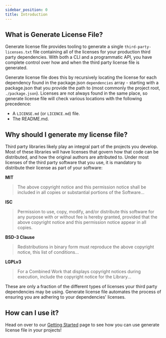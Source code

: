```yaml
---
sidebar_position: 0
title: Introduction
---
```


## What is Generate License File?

Generate license file provides tooling to generate a single `third-party-licenses.txt` file containing all of the licenses for your production third party dependencies. With both a CLI and a programmatic API, you have complete control over how and when the third party license file is generated.

Generate license file does this by recursively locating the license for each dependency found in the package.json `dependencies` array - starting with a package.json that you provide the path to (most commonly the project root, `./package.json`). Licenses are not always found in the same place, so generate license file will check various locations with the following precedence:

- A `LICENSE.md` (or `LICENCE.md`) file.
- The README.md.

## Why should I generate my license file?

Third party libraries likely play an integral part of the projects you develop. Most of these libraries will have licenses that govern how that code can be distributed, and how the original authors are attributed to. Under most licenses of the third party software that you use, it is mandatory to distribute their license as part of your software:

**MIT**

> The above copyright notice and this permission notice shall be included in all copies or substantial portions of the Software...

**ISC**

> Permission to use, copy, modify, and/or distribute this software for any purpose with or without fee is hereby granted, provided that the above copyright notice and this permission notice appear in all copies.

**BSD-3 Clause**

> Redistributions in binary form must reproduce the above copyright notice, this list of conditions...

**LGPLv3**

> For a Combined Work that displays copyright notices during execution, include the copyright notice for the Library...

These are only a fraction of the different types of licenses your third party dependencies may be using. Generate license file automates the process of ensuring you are adhering to your dependencies' licenses.

## How can I use it?

Head on over to our [Getting Started](./getting-started) page to see how you can use generate license file in your projects!
